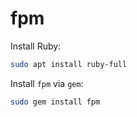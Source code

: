 # fpm

Install Ruby:
```bash
sudo apt install ruby-full
```

Install `fpm` via `gem`:
```bash
sudo gem install fpm
```
